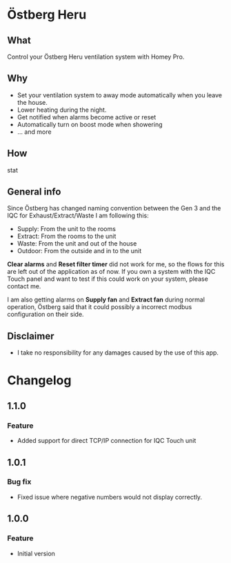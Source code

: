 # Östberg Heru

## What

Control your Östberg Heru ventilation system with Homey Pro.

## Why

-   Set your ventilation system to away mode automatically when you leave the house.
-   Lower heating during the night.
-   Get notified when alarms become active or reset
-   Automatically turn on boost mode when showering
-   ... and more

## How

stat

## General info

Since Östberg has changed naming convention between the Gen 3 and the IQC for Exhaust/Extract/Waste I am following this:

-   Supply: From the unit to the rooms
-   Extract: From the rooms to the unit
-   Waste: From the unit and out of the house
-   Outdoor: From the outside and in to the unit

**Clear alarms** and **Reset filter timer** did not work for me, so the flows for this are left out of the application as of now. If you own a system with the IQC Touch panel and want to test if this could work on your system, please contact me.

I am also getting alarms on **Supply fan** and **Extract fan** during normal operation, Östberg said that it could possibly a incorrect modbus configuration on their side.

## Disclaimer

-   I take no responsibility for any damages caused by the use of this app.

# Changelog

## 1.1.0

### Feature

-   Added support for direct TCP/IP connection for IQC Touch unit

## 1.0.1

### Bug fix

-   Fixed issue where negative numbers would not display correctly.

## 1.0.0

### Feature

-   Initial version
